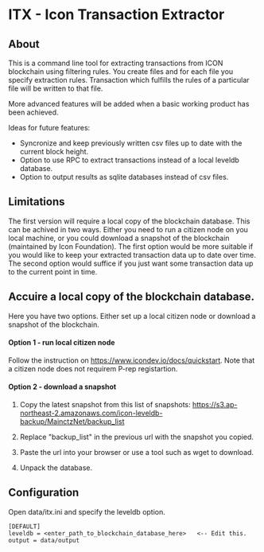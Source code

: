 # ITX - Icon Transaction Extractor

## About
This is a command line tool for extracting transactions from ICON blockchain using filtering rules. You create files and for each file you specify extraction rules. Transaction which fulfills the rules of a particular file will be written to that file.

More advanced features will be added when a basic working product has been achieved.

Ideas for future features:
 - Syncronize and keep previously written csv files up to date with the current block height.
 - Option to use RPC to extract transactions instead of a local leveldb database.
 - Option to output results as sqlite databases instead of csv files.


## Limitations
The first version will require a local copy of the blockchain database. This can be achived in two ways. Either you need to run a citizen node on you local machine, or you could download a snapshot of the blockchain (maintained by Icon Foundation). The first option would be more suitable if you would like to keep your extracted transaction data up to date over time. The second option would suffice if you just want some transaction data up to the current point in time.


## Accuire a local copy of the blockchain database.
Here you have two options. Either set up a local citizen node or download a snapshot of the blockchain.

#### Option 1 - run local citizen node
Follow the instruction on https://www.icondev.io/docs/quickstart. Note that a citizen node does not requirem P-rep registartion.

#### Option 2 - download a snapshot
1. Copy the latest snapshot from this list of snapshots: https://s3.ap-northeast-2.amazonaws.com/icon-leveldb-backup/MainctzNet/backup_list

2. Replace "backup_list" in the previous url with the snapshot you copied.

3. Paste the url into your browser or use a tool such as wget to download.

4. Unpack the database.


## Configuration
Open data/itx.ini and specify the leveldb option.

```
[DEFAULT]
leveldb = <enter_path_to_blockchain_database_here>   <-- Edit this.
output = data/output
```